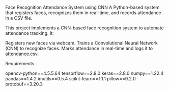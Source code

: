 Face Recognition Attendance System using CNN
A Python-based system that registers faces, recognizes them in real-time, and records attendance in a CSV file.

This project implements a CNN-based face recognition system to automate attendance tracking. It:

Registers new faces via webcam.
Trains a Convolutional Neural Network (CNN) to recognize faces.
Marks attendance in real-time and logs it to attendance.csv.

Requirements:

opencv-python==4.5.5.64
tensorflow==2.8.0
keras==2.8.0
numpy==1.22.4
pandas==1.4.2
imutils==0.5.4
scikit-learn==1.1.1
pillow==9.2.0
protobuf==3.20.3
